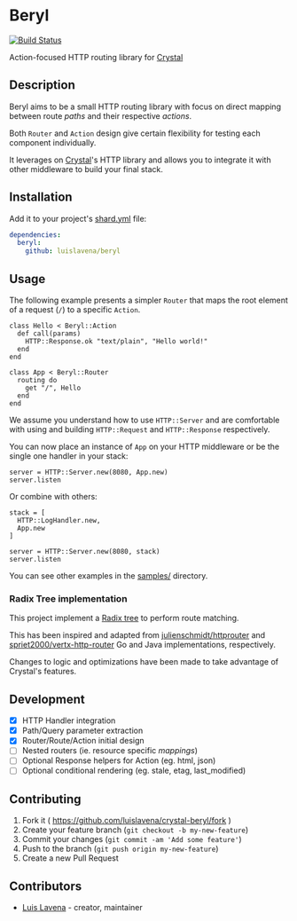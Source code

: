 # Beryl

[![Build Status](https://travis-ci.org/luislavena/beryl.svg?branch=master)](https://travis-ci.org/luislavena/beryl)

Action-focused HTTP routing library for [Crystal](http://crystal-lang.org/)

## Description

Beryl aims to be a small HTTP routing library with focus on direct mapping
between route *paths* and their respective *actions*.

Both `Router` and `Action` design give certain flexibility for testing each
component individually.

It leverages on [Crystal](http://crystal-lang.org/)'s HTTP library and
allows you to integrate it with other middleware to build your final stack.

## Installation

Add it to your project's [shard.yml](https://github.com/ysbaddaden/shards) file:

```yml
dependencies:
  beryl:
    github: luislavena/beryl
```

## Usage

The following example presents a simpler `Router` that maps the root element of
a request (`/`) to a specific `Action`.

```crystal
class Hello < Beryl::Action
  def call(params)
    HTTP::Response.ok "text/plain", "Hello world!"
  end
end

class App < Beryl::Router
  routing do
    get "/", Hello
  end
end
```

We assume you understand how to use `HTTP::Server` and are comfortable with
using and building `HTTP::Request` and `HTTP::Response` respectively.

You can now place an instance of `App` on your HTTP middleware or be the
single one handler in your stack:

```crystal
server = HTTP::Server.new(8080, App.new)
server.listen
```

Or combine with others:

```crystal
stack = [
  HTTP::LogHandler.new,
  App.new
]

server = HTTP::Server.new(8080, stack)
server.listen
```

You can see other examples in the [samples/](samples/) directory.

### Radix Tree implementation

This project implement a [Radix tree](https://en.wikipedia.org/wiki/Radix_tree)
to perform route matching.

This has been inspired and adapted from [julienschmidt/httprouter](https://github.com/julienschmidt/httprouter) and
[spriet2000/vertx-http-router](https://github.com/spriet2000/vertx-http-router)
Go and Java implementations, respectively.

Changes to logic and optimizations have been made to take advantage of
Crystal's features.

## Development

- [x] HTTP Handler integration
- [x] Path/Query parameter extraction
- [x] Router/Route/Action initial design
- [ ] Nested routers (ie. resource specific *mappings*)
- [ ] Optional Response helpers for Action (eg. html, json)
- [ ] Optional conditional rendering (eg. stale, etag, last_modified)

## Contributing

1. Fork it ( https://github.com/luislavena/crystal-beryl/fork )
2. Create your feature branch (`git checkout -b my-new-feature`)
3. Commit your changes (`git commit -am 'Add some feature'`)
4. Push to the branch (`git push origin my-new-feature`)
5. Create a new Pull Request

## Contributors

- [Luis Lavena](https://github.com/luislavena) - creator, maintainer
